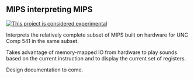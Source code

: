 ## MIPS interpreting MIPS

[![This project is considered experimental](https://img.shields.io/badge/status-experimental-critical.svg)](https://benknoble.github.io/status/experimental/)

Interprets the relatively complete subset of MIPS built on hardware for UNC Comp
541 in the same subset.

Takes advantage of memory-mapped IO from hardware to play sounds based on the
current instruction and to display the current set of registers.

Design documentation to come.
